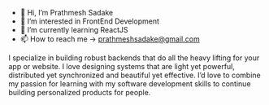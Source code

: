 - 👋 Hi, I’m Prathmesh Sadake
- 👀 I’m interested in FrontEnd Development
- 🌱 I’m currently learning ReactJS
- 📫 How to reach me → prathmeshsadake@gmail.com

I specialize in building robust backends that do all the heavy lifting for your app or website. I love designing systems that are light yet powerful, distributed yet synchronized and beautiful yet effective. I’d love to combine my passion for learning with my software development skills to continue building personalized products for people.

<!---
Prathmesh0410/Prathmesh0410 is a ✨ special ✨ repository because its `README.md` (this file) appears on your GitHub profile.
You can click the Preview link to take a look at your changes.
--->
